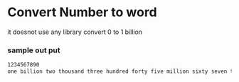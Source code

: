 # Convert Number to word
 it doesnot use any library
 convert 0 to 1 billion
 
 ### sample out put

```sh
1234567890
one billion two thousand three hundred forty five million sixty seven thousand eight hundred ninety dollars
```
